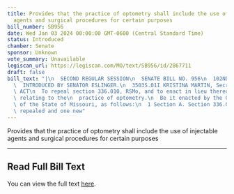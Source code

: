 ```yaml
---
title: Provides that the practice of optometry shall include the use of injectable
  agents and surgical procedures for certain purposes
bill_number: SB956
date: Wed Jan 03 2024 00:00:00 GMT-0600 (Central Standard Time)
status: Introduced
chamber: Senate
sponsor: Unknown
vote_summary: Unavailable
legiscan_url: https://legiscan.com/MO/text/SB956/id/2867711
draft: false
bill_text: "|\n  SECOND REGULAR SESSION\n  SENATE BILL NO. 956\n  102ND GENERA L ASSEMBLY\n\
  \  INTRODUCED BY SENATOR ESLINGER.\n  3503S.01I KRISTINA MARTIN, Secretary\n  AN\
  \ ACT\n  To repeal section 336.010, RSMo, and to enact in lieu thereof one new section\
  \ relating to the\n  practice of optometry.\n  Be it enacted by the General Assembly\
  \ of the State of Missouri, as follows:\n  1 Section A. Section 336.010, RSMo, is\
  \ repealed and one new"
---
```

Provides that the practice of optometry shall include the use of injectable agents and surgical procedures for certain purposes

---

## Read Full Bill Text

You can view the full text [here](https://legiscan.com/MO/text/SB956/id/2867711).
